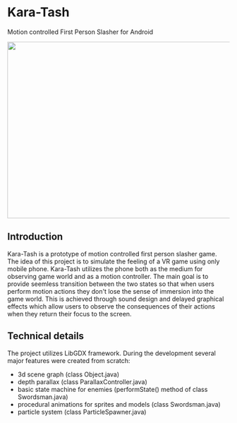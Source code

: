 # Kara-Tash
Motion controlled First Person Slasher for Android

<img src="https://user-images.githubusercontent.com/66104180/211170117-894de4cd-dffd-4959-b3a9-920b228577ce.gif" width="700" height="400" />

## Introduction
Kara-Tash is a prototype of motion controlled first person slasher game. The idea of this project is to simulate the feeling of a VR game using only mobile phone. Kara-Tash utilizes the phone both as the medium for observing game world and as a motion controller. The main goal is to provide seemless transition between the two states so that when users perform motion actions they don't lose the sense of immersion into the game world. This is achieved through sound design and delayed graphical effects which allow users to observe the consequences of their actions when they return their focus to the screen. 

## Technical details
The project utilizes LibGDX framework. During the development several major features were created from scratch:
- 3d scene graph (class Object.java)
- depth parallax (class ParallaxController.java)
- basic state machine for enemies (performState() method of class Swordsman.java)
- procedural animations for sprites and models (class Swordsman.java)
- particle system (class ParticleSpawner.java)

